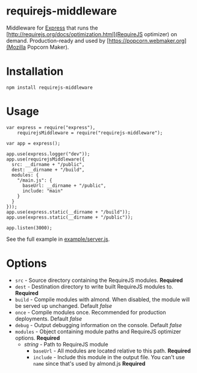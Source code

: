 # requirejs-middleware

Middleware for [Express](http://expressjs.com) that runs the [http://requirejs.org/docs/optimization.html](RequireJS optimizer) on demand. Production-ready and used by [https://popcorn.webmaker.org](Mozilla Popcorn Maker).

# Installation

`npm install requirejs-middleware`

# Usage

```
var express = require("express"),
    requirejsMiddleware = require("requirejs-middleware");

var app = express();

app.use(express.logger("dev"));
app.use(requirejsMiddleware({
  src: __dirname + "/public",
  dest: __dirname + "/build",
  modules: {
    "/main.js": {
      baseUrl: __dirname + "/public",
      include: "main"
    }
  }
}));
app.use(express.static(__dirname + "/build"));
app.use(express.static(__dirname + "/public"));

app.listen(3000);
```

See the full example in [example/server.js](example/server.js).

# Options

* `src` - Source directory containing the RequireJS modules. **Required**
* `dest` - Destination directory to write built RequireJS modules to. **Required**
* `build` - Compile modules with almond. When disabled, the module will be served up unchanged. Default *false*
* `once` - Compile modules once. Recommended for production deployments. Default *false*
* `debug` - Output debugging information on the console. Default *false*
* `modules` - Object containing module paths and RequireJS optimizer options. **Required**
  * *string* - Path to RequireJS module
    * `baseUrl` - All modules are located relative to this path. **Required**
    * `include` - Include this module in the output file. You can't use `name` since that's used by almond.js **Required**

